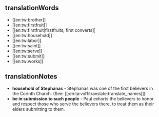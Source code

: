 ## translationWords

* [[en:tw:brother]]
* [[en:tw:firstfruit]]
* [[en:tw:firstfruit|firstfruits, first converts]]
* [[en:tw:household]]
* [[en:tw:labor]]
* [[en:tw:saint]]
* [[en:tw:serve]]
* [[en:tw:submit]]
* [[en:tw:works]]

## translationNotes

* **household of Stephanas** - Stephanas was one of the first believers in the Corinth Church. (See: [[:en:ta:vol1:translate:translate_names]])
* **be in submission to such people** - Paul exhorts the believers to honor and respect those who serve the believers there, to treat them as their elders submitting to them.
